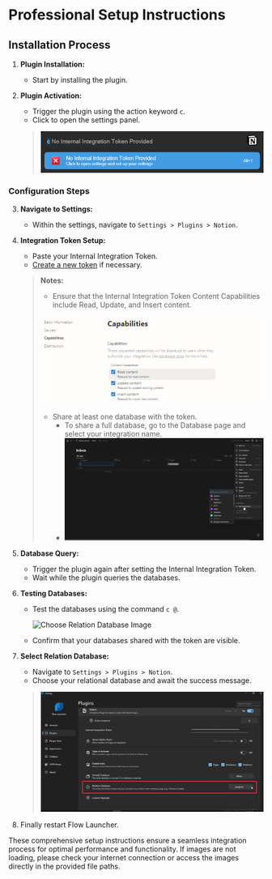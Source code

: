 # Professional Setup Instructions

## Installation Process

1. **Plugin Installation:**
   - Start by installing the plugin.

2. **Plugin Activation:**
   - Trigger the plugin using the action keyword `c`.
   - Click to open the settings panel.

   > ![No API Image](assets/screenshots/ErrorIIT.png)

### Configuration Steps

3. **Navigate to Settings:**
   - Within the settings, navigate to `Settings > Plugins > Notion`.

4. **Integration Token Setup:**
   - Paste your Internal Integration Token.
   - [Create a new token](https://www.notion.so/my-integrations) if necessary.

   > **Notes:**
   > - Ensure that the Internal Integration Token Content Capabilities include Read, Update, and Insert content.
   >   
   >  ![Token Capabilities Image](assets/screenshots/TokenCapabilities.png)
   >
   > - Share at least one database with the token.
   >    - To share a full database, go to the Database page and select your integration name.
   >    - ![Full Database Sharing Image](assets/screenshots/FullDB.png)

5. **Database Query:**
   - Trigger the plugin again after setting the Internal Integration Token.
   - Wait while the plugin queries the databases.

6. **Testing Databases:**
   - Test the databases using the command `c @`.
    
     ![Choose Relation Database Image](assets/screenshots/DatabaseSelection.png)

   - Confirm that your databases shared with the token are visible.

8. **Select Relation Database:**
   - Navigate to `Settings > Plugins > Notion`.
   - Choose your relational database and await the success message.

   > ![Choose Relation Database Image](assets/screenshots/RelationSelection.png)

9. Finally restart Flow Launcher.

These comprehensive setup instructions ensure a seamless integration process for optimal performance and functionality. If images are not loading, please check your internet connection or access the images directly in the provided file paths.
